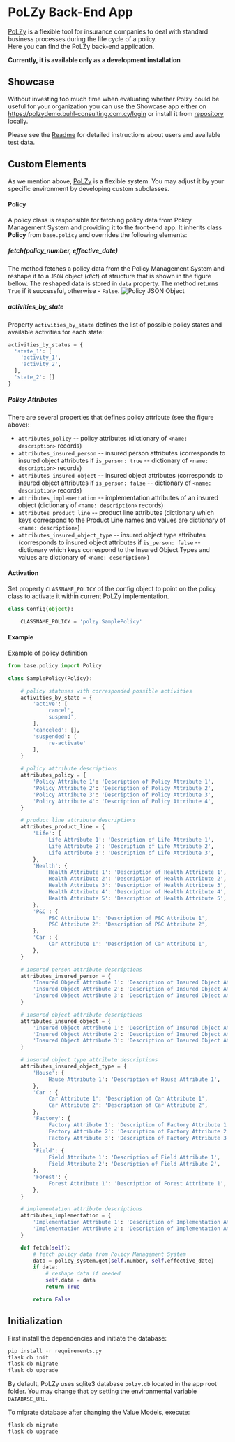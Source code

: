 PoLZy Back-End App
==================

[PoLZy](https://gogs.earthsquad.global/athos/PoLZy) is a flexible tool for insurance companies to deal with standard business processes during the life cycle of a policy.  
Here you can find the PoLZy back-end application.

**Currently, it is available only as a development installation**  

Showcase
--------
Without investing too much time when evaluating whether Polzy could be useful for your
organization you can use the Showcase app either on https://polzydemo.buhl-consulting.com.cy/login
or install it from [repository](https://gogs.earthsquad.global/athos/PoLZy_Showcase) locally.

Please see the [Readme](https://gogs.earthsquad.global/athos/PoLZy_Showcase/src/master/README.md)
for detailed instructions about users and available test data.

Custom Elements
---------------
As we mention above, [PoLZy](https://gogs.earthsquad.global/athos/PoLZy) is a flexible system. You may adjust it by your specific environment by developing custom subclasses.  

#### Policy
A policy class is responsible for fetching policy data from Policy Management System and providing it to the front-end app. It inherits class **Policy** from `base.policy` and overrides the following elements:  

##### fetch(policy_number, effective_date)
The method fetches a policy data from the Policy Management System and reshape it to a `JSON` object (*dict*) of structure that is shown in the figure bellow. The reshaped data is stored in `data` property. The method returns `True` if it successful, otherwise - `False`. 
![Policy JSON Object](../media/policy_json.jpg "Policy JSON Object")  

##### activities_by_state
Property `activities_by_state` defines the list of possible policy states and available activities for each state:
```python
activities_by_status = {
  'state_1': [
    'activity_1',
    'activity_2',
  ],
  'state_2': []
}
```

##### Policy Attributes
There are several properties that defines policy attribute (see the figure above):
* `attributes_policy` -- policy attributes (dictionary of `<name: description>` records)  
* `attributes_insured_person` -- insured person attributes (corresponds to insured object attributes if `is_person: true` -- dictionary of `<name: description>` records)  
* `attributes_insured_object` -- insured object attributes (corresponds to insured object attributes if `is_person: false` -- dictionary of `<name: description>` records)  
* `attributes_implementation` -- implementation attributes of an insured object (dictionary of `<name: description>` records)
* `attributes_product_line` -- product line attributes (dictionary which keys correspond to the Product Line names and values are dictionary of `<name: description>`)  
* `attributes_insured_object_type` -- insured object type attributes (corresponds to insured object attributes if `is_person: false` -- dictionary which keys correspond to the Insured Object Types and values are dictionary of `<name: description>`)  

#### Activation
Set property `CLASSNAME_POLICY` of the config object to point on the policy class to activate it within current PoLZy implementation.

```python
class Config(object):

    CLASSNAME_POLICY = 'polzy.SamplePolicy'
```

#### Example
Example of policy definition
```python
from base.policy import Policy

class SamplePolicy(Policy):

    # policy statuses with corresponded possible activities 
    activities_by_state = {
        'active': [
            'cancel',
            'suspend',
        ],
        'canceled': [],
        'suspended': [
            're-activate'
        ],
    }

    # policy attribute descriptions
    attributes_policy = {
        'Policy Attribute 1': 'Description of Policy Attribute 1',
        'Policy Attribute 2': 'Description of Policy Attribute 2',
        'Policy Attribute 3': 'Description of Policy Attribute 3',
        'Policy Attribute 4': 'Description of Policy Attribute 4',
    }

    # product line attribute descriptions
    attributes_product_line = {
        'Life': {
            'Life Attribute 1': 'Description of Life Attribute 1',
            'Life Attribute 2': 'Description of Life Attribute 2',
            'Life Attribute 3': 'Description of Life Attribute 3',
        },
        'Health': {
            'Health Attribute 1': 'Description of Health Attribute 1',
            'Health Attribute 2': 'Description of Health Attribute 2',
            'Health Attribute 3': 'Description of Health Attribute 3',
            'Health Attribute 4': 'Description of Health Attribute 4',
            'Health Attribute 5': 'Description of Health Attribute 5',
        },
        'P&C': {
            'P&C Attribute 1': 'Description of P&C Attribute 1',
            'P&C Attribute 2': 'Description of P&C Attribute 2',
        },
        'Car': {
            'Car Attribute 1': 'Description of Car Attribute 1',
        },
    }

    # insured person attribute descriptions
    attributes_insured_person = {
        'Insured Object Attribute 1': 'Description of Insured Object Attribute 1',
        'Insured Object Attribute 2': 'Description of Insured Object Attribute 2',
        'Insured Object Attribute 3': 'Description of Insured Object Attribute 3',
    }

    # insured object attribute descriptions
    attributes_insured_object = {
        'Insured Object Attribute 1': 'Description of Insured Object Attribute 1',
        'Insured Object Attribute 2': 'Description of Insured Object Attribute 2',
        'Insured Object Attribute 3': 'Description of Insured Object Attribute 3',
    }

    # insured object type attribute descriptions
    attributes_insured_object_type = {
        'House': {
            'Hause Attribute 1': 'Description of House Attribute 1',
        },
        'Car': {
            'Car Attribute 1': 'Description of Car Attribute 1',
            'Car Attribute 2': 'Description of Car Attribute 2',
        },
        'Factory': {
            'Factory Attribute 1': 'Description of Factory Attribute 1',
            'Factory Attribute 2': 'Description of Factory Attribute 2',
            'Factory Attribute 3': 'Description of Factory Attribute 3',
        },
        'Field': {
            'Field Attribute 1': 'Description of Field Attribute 1',
            'Field Attribute 2': 'Description of Field Attribute 2',
        },
        'Forest': {
            'Forest Attribute 1': 'Description of Forest Attribute 1',
        },
    }

    # implementation attribute descriptions
    attributes_implementation = {
        'Implementation Attribute 1': 'Description of Implementation Attribute 1',
        'Implementation Attribute 2': 'Description of Implementation Attribute 2',
    }

    def fetch(self):
        # fetch policy data from Policy Management System
        data = policy_system.get(self.number, self.effective_date)
        if data:
            # reshape data if needed
            self.data = data
            return True

        return False
```



Initialization
--------------
First install the dependencies and initiate the database:

```bash
pip install -r requirements.py
flask db init
flask db migrate
flask db upgrade
```

By default, PoLZy uses sqlite3 database `polzy.db` located in the app root folder. You may change that by setting the environmental variable `DATABASE_URL`.  

To migrate database after changing the Value Models, execute:
```bash
flask db migrate
flask db upgrade
```


